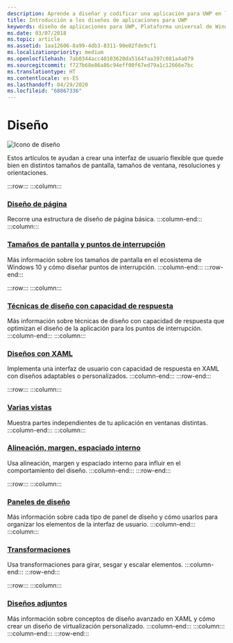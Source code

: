 ```yaml
---
description: Aprende a diseñar y codificar una aplicación para UWP en la que resulte fácil navegar y cuyo aspecto sea perfecto en varios dispositivos y tamaños de pantalla.
title: Introducción a los diseños de aplicaciones para UWP
keywords: diseño de aplicaciones para UWP, Plataforma universal de Windows, diseño de aplicaciones, interfaz
ms.date: 03/07/2018
ms.topic: article
ms.assetid: 1aa12606-8a99-4db3-8311-90e02fde9cf1
ms.localizationpriority: medium
ms.openlocfilehash: 7ab0344acc40103620da5164faa397c081a4a079
ms.sourcegitcommit: f727b68e86a86c94eff00f67ed79a1c12666e7bc
ms.translationtype: HT
ms.contentlocale: es-ES
ms.lasthandoff: 04/29/2020
ms.locfileid: "68867336"
---
```

# <a name="layout"></a>Diseño

![Icono de diseño](../images/layout-2x.png)

Estos artículos te ayudan a crear una interfaz de usuario flexible que quede bien en distintos tamaños de pantalla, tamaños de ventana, resoluciones y orientaciones.

:::row:::
    :::column:::
### <a name="page-layout"></a>[Diseño de página](page-layout.md)
Recorre una estructura de diseño de página básica.
    :::column-end:::
    :::column:::
### <a name="screen-sizes-and-breakpoints"></a>[Tamaños de pantalla y puntos de interrupción](screen-sizes-and-breakpoints-for-responsive-design.md)
Más información sobre los tamaños de pantalla en el ecosistema de Windows 10 y cómo diseñar puntos de interrupción.
    :::column-end:::
:::row-end:::

:::row:::
    :::column:::
### <a name="responsive-design-techniques"></a>[Técnicas de diseño con capacidad de respuesta](responsive-design.md)
Más información sobre técnicas de diseño con capacidad de respuesta que optimizan el diseño de la aplicación para los puntos de interrupción.
    :::column-end:::
    :::column:::
### <a name="layouts-with-xaml"></a>[Diseños con XAML](layouts-with-xaml.md)
Implementa una interfaz de usuario con capacidad de respuesta en XAML con diseños adaptables o personalizados.
    :::column-end:::
:::row-end:::

:::row:::
    :::column:::
### <a name="multiple-views"></a>[Varias vistas](show-multiple-views.md)
Muestra partes independientes de tu aplicación en ventanas distintas.
    :::column-end:::
    :::column:::
### <a name="alignment-margin-padding"></a>[Alineación, margen, espaciado interno](alignment-margin-padding.md)
Usa alineación, margen y espaciado interno para influir en el comportamiento del diseño.
    :::column-end:::
:::row-end:::

:::row:::
    :::column:::
### <a name="layout-panels"></a>[Paneles de diseño](layout-panels.md)
Más información sobre cada tipo de panel de diseño y cómo usarlos para organizar los elementos de la interfaz de usuario.
    :::column-end:::
    :::column:::
### <a name="transforms"></a>[Transformaciones](transforms.md)
Usa transformaciones para girar, sesgar y escalar elementos.
    :::column-end:::
:::row-end:::

:::row:::
    :::column:::
### <a name="attached-layouts"></a>[Diseños adjuntos](attached-layouts.md)
Más información sobre conceptos de diseño avanzado en XAML y cómo crear un diseño de virtualización personalizado.
    :::column-end:::
    :::column:::
    :::column-end:::
:::row-end:::
